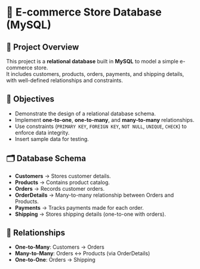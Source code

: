 # 🛒 E-commerce Store Database (MySQL)

## 📌 Project Overview
This project is a **relational database** built in **MySQL** to model a simple e-commerce store.  
It includes customers, products, orders, payments, and shipping details, with well-defined relationships and constraints.

## 🎯 Objectives
- Demonstrate the design of a relational database schema.
- Implement **one-to-one**, **one-to-many**, and **many-to-many** relationships.
- Use constraints (`PRIMARY KEY`, `FOREIGN KEY`, `NOT NULL`, `UNIQUE`, `CHECK`) to enforce data integrity.
- Insert sample data for testing.

## 🗂️ Database Schema
- **Customers** → Stores customer details.  
- **Products** → Contains product catalog.  
- **Orders** → Records customer orders.  
- **OrderDetails** → Many-to-many relationship between Orders and Products.  
- **Payments** → Tracks payments made for each order.  
- **Shipping** → Stores shipping details (one-to-one with orders).  

## 🔗 Relationships
- **One-to-Many**: Customers → Orders  
- **Many-to-Many**: Orders ↔ Products (via OrderDetails)  
- **One-to-One**: Orders → Shipping  

